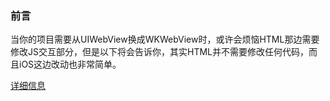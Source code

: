 
### 前言
当你的项目需要从UIWebView换成WKWebView时，或许会烦恼HTML那边需要修改JS交互部分，但是以下将会告诉你，其实HTML并不需要修改任何代码，而且iOS这边改动也非常简单。

[详细信息](https://www.jianshu.com/p/7216ef056af7)
